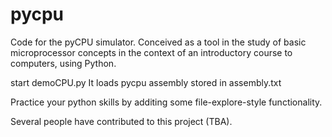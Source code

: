 # pycpu

Code for the pyCPU simulator. 
Conceived as a tool in the study of basic microprocessor concepts
in the context of an introductory course to computers, using Python.

start demoCPU.py
It loads pycpu assembly stored in assembly.txt

Practice your python skills by additing some file-explore-style functionality.

Several people have contributed to this project (TBA).
